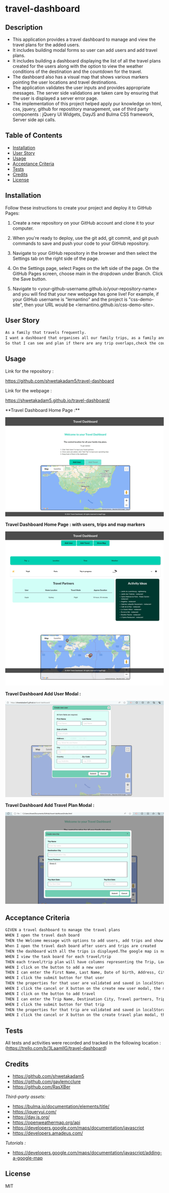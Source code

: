 # travel-dashboard

## Description

- This application provides a travel dashboard  to manage and view the travel plans for the added users. 
- It includes building modal forms so user can add users and add travel plans.
- It includes building a dashboard displaying the list of all the travel plans created for the users along with the option to view the weather conditions of the destination and the countdown for the travel.
- The dashboard also has a visual map that shows various markers pointing the user locations and travel destinations.
- The application validates the user inputs and provides appropriate messages. The server side validations are taken care by ensuring that the user is displayed a server error page.
- The implementation of this project helped apply pur knowledge on html, css, jquery, github for repostitory management, use of third party components : jQuery UI Widgets, DayJS and Bulma CSS framework, Server side api calls.

## Table of Contents 

- [Installation](#installation)
- [User Story](#userstory)
- [Usage](#usage)
- [Acceptance Criteria](#acceptancecriteria)
- [Tests](#tests)
- [Credits](#credits)
- [License](#license)

## Installation

Follow these instructions to create your project and deploy it to GitHub Pages:

1. Create a new repository on your GitHub account and clone it to your computer.

2. When you're ready to deploy, use the git add, git commit, and git push commands to save and push your code to your GitHub repository.

3. Navigate to your GitHub repository in the browser and then select the Settings tab on the right side of the page.

4. On the Settings page, select Pages on the left side of the page. On the GitHub Pages screen, choose main in the dropdown under Branch. Click the Save button.

5. Navigate to <your-github-username.github.io/your-repository-name> and you will find that your new webpage has gone live! For example, if your GitHub username is "lernantino" and the project is "css-demo-site", then your URL would be <lernantino.github.io/css-demo-site>.


## User Story 

```md
As a family that travels frequently.
I want a dashboard that organises all our family trips, as a family and individually
So that I can see and plan if there are any trip overlaps,check the countdown for the trips, check the weather at the destination, see distances and view local activities
```

## Usage

Link for the repository : 

https://github.com/shwetakadam5/travel-dashboard

Link for the webpage : 

https://shwetakadam5.github.io/travel-dashboard/


<TODO : Update the application pages>
**Travel Dashboard Home Page :**

![alt text](assets/images/travel_dashboard_homepage.jpeg)

**Travel Dashboard Home Page : with users, trips and map markers**

![alt text](assets/images/travel_dashboard_withtravels&maps.jpeg)

**Travel Dashboard Add User Modal :**

![alt text](assets/images/travel_dashboard_adduser.jpg)


**Travel Dashboard Add Travel Plan Modal :**

![alt text](assets/images/travel_dashboard_addtrip.jpg)


## Acceptance Criteria 

```md
GIVEN a travel dashboard to manage the travel plans
WHEN I open the travel dash board
THEN the Welcome message with options to add users, add trips and show map is displayed along with a google map.
When I open the travel dash board after users and trips are created
THEN the dashboard with all the trips is displayed.The google map is now updated with user home location markers and travel destination markers.
WHEN I view the task board for each travel/trip
THEN each travel/trip plan will have columns representing the Trip, Location, Time, Weather, down/expand icon and delete icon. Further details of the Travel partners are displayed on clicking of the down/expand icon along with activity ideas. 
WHEN I click on the button to add a new user
THEN I can enter the First Name, Last Name, Date of birth, Address, City, Country and Zip Code into a modal dialog
WHEN I click the submit button for that user
THEN the properties for that user are validated and saved in localStorage.A map marker for the user is created on the map.
WHEN I click the cancel or X button on the create new user modal, the modal dialog is closed and the dashboard is displayed.
WHEN I click on the button to add travel
THEN I can enter the Trip Name, Destination City, Travel partners, Trip Start Date and Trip End Date into a modal dialog
WHEN I click the submit button for that trip
THEN the properties for that trip are validated and saved in localStorage.A map marker for the trip is created on the map.
WHEN I click the cancel or X button on the create travel plan modal, the modal dialog is closed and the dashboard is displayed.
```

## Tests

All tests and activities were recorded and tracked in the following location : (https://trello.com/b/3LaamllG/travel-dashboard)

## Credits


- https://github.com/shwetakadam5
- https://github.com/gaylemcclure
- https://github.com/RasXBer



_Third-party assets:_

- https://bulma.io/documentation/elements/title/
- https://jqueryui.com/
- https://day.js.org/
- https://openweathermap.org/api
- https://developers.google.com/maps/documentation/javascript
- https://developers.amadeus.com/


_Tutorials :_ 

- https://developers.google.com/maps/documentation/javascript/adding-a-google-map

## License

MIT

